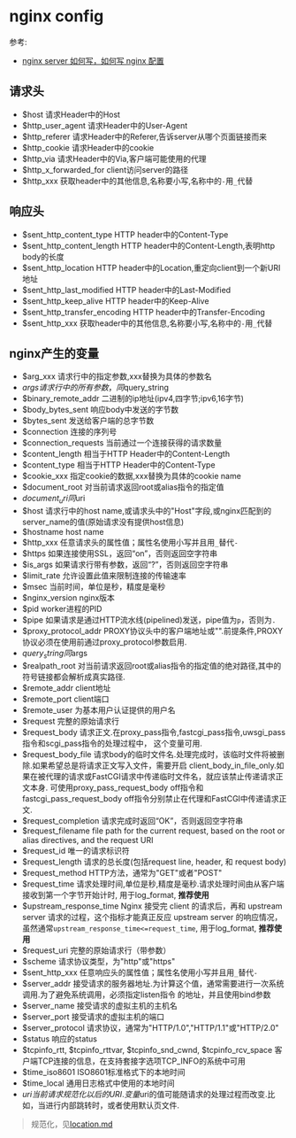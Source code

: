 # nginx config
参考:
- [nginx server 如何写，如何写 nginx 配置](https://deepzz.com/post/how-to-write-nginx-server.html)

## 请求头

- $host	请求Header中的Host
- $http_user_agent 请求Header中的User-Agent
- $http_referer	请求Header中的Referer,告诉server从哪个页面链接而来
- $http_cookie 请求Header中的cookie
- $http_via 请求Header中的Via,客户端可能使用的代理
- $http_x_forwarded_for	client访问server的路径
- $http_xxx 获取header中的其他信息,名称要小写,名称中的`-`用`_`代替

## 响应头

- $sent_http_content_type HTTP header中的Content-Type
- $sent_http_content_length HTTP header中的Content-Length,表明http body的长度
- $sent_http_location HTTP header中的Location,重定向client到一个新URI地址
- $sent_http_last_modified HTTP header中的Last-Modified
- $sent_http_keep_alive HTTP header中的Keep-Alive
- $sent_http_transfer_encoding HTTP header中的Transfer-Encoding
- $sent_http_xxx 获取header中的其他信息,名称要小写,名称中的`-`用`_`代替

## nginx产生的变量

- $arg_xxx 请求行中的指定参数,xxx替换为具体的参数名
- $args 请求行中的所有参数，同$query_string
- $binary_remote_addr 二进制的ip地址(ipv4,四字节;ipv6,16字节)
- $body_bytes_sent 响应body中发送的字节数
- $bytes_sent 发送给客户端的总字节数
- $connection 连接的序列号
- $connection_requests 当前通过一个连接获得的请求数量
- $content_length 相当于HTTP Header中的Content-Length
- $content_type 相当于HTTP Header中的Content-Type
- $cookie_xxx 指定cookie的数据,xxx替换为具体的cookie name
- $document_root 对当前请求返回root或alias指令的指定值
- $document_uri 同$uri
- $host 请求行中的host name,或请求头中的"Host"字段,或nginx匹配到的server_name的值(原始请求没有提供host信息)
- $hostname host name
- $http_xxx 任意请求头的属性值；属性名使用小写并且用`_`替代`-`
- $https 如果连接使用SSL，返回“on”，否则返回空字符串
- $is_args 如果请求行带有参数，返回“?”，否则返回空字符串
- $limit_rate 允许设置此值来限制连接的传输速率
- $msec 当前时间，单位是秒，精度是毫秒
- $nginx_version nginx版本
- $pid worker进程的PID
- $pipe 如果请求是通过HTTP流水线(pipelined)发送，pipe值为`p`，否则为`.`
- $proxy_protocol_addr PROXY协议头中的客户端地址或"".前提条件,PROXY协议必须在使用前通过proxy_protocol参数启用.
- $query_string 同$args
- $realpath_root 对当前请求返回root或alias指令的指定值的绝对路径,其中的符号链接都会解析成真实路径.
- $remote_addr client地址
- $remote_port client端口
- $remote_user 为基本用户认证提供的用户名
- $request 完整的原始请求行
- $request_body 请求正文.在proxy_pass指令,fastcgi_pass指令,uwsgi_pass指令和scgi_pass指令的处理过程中， 这个变量可用.
- $request_body_file 请求body的临时文件名.处理完成时，该临时文件将被删除.如果希望总是将请求正文写入文件，需要开启     client_body_in_file_only.如果在被代理的请求或FastCGI请求中传递临时文件名，就应该禁止传递请求正文本身.
可使用proxy_pass_request_body off指令和fastcgi_pass_request_body off指令分别禁止在代理和FastCGI中传递请求正文.
- $request_completion 请求完成时返回“OK”，否则返回空字符串
- $request_filename
file path for the current request, based on the root or alias directives, and the request URI
- $request_id 唯一的请求标识符
- $request_length 请求的总长度(包括request line, header, 和 request body)
- $request_method HTTP方法，通常为"GET"或者"POST"
- $request_time 请求处理时间,单位是秒,精度是毫秒.请求处理时间由从客户端接收到第一个字节开始计时, 用于log_format, **推荐使用**
- $upstream_response_time Nginx 接受完 client 的请求后，再和 upstream server 请求的过程，这个指标才能真正反应 upstream server 的响应情况，虽然通常`upstream_response_time<=request_time`, 用于log_format, **推荐使用**
- $request_uri 完整的原始请求行（带参数）
- $scheme 请求协议类型，为"http"或"https"
- $sent_http_xxx 任意响应头的属性值；属性名使用小写并且用`_`替代`-`
- $server_addr 接受请求的服务器地址.为计算这个值，通常需要进行一次系统调用.为了避免系统调用，必须指定listen指令 的地址，并且使用bind参数
- $server_name 接受请求的虚拟主机的主机名
- $server_port 接受请求的虚拟主机的端口
- $server_protocol 请求协议，通常为"HTTP/1.0","HTTP/1.1"或"HTTP/2.0"
- $status 响应的status
- $tcpinfo_rtt, $tcpinfo_rttvar, $tcpinfo_snd_cwnd, $tcpinfo_rcv_space 客户端TCP连接的信息，在支持套接字选项TCP_INFO的系统中可用
- $time_iso8601 ISO8601标准格式下的本地时间
- $time_local 通用日志格式中使用的本地时间
- $uri 当前请求规范化以后的URI.变量$uri的值可能随请求的处理过程而改变.比如，当进行内部跳转时，或者使用默认页文件.

> 规范化，见[location.md](location.md)
